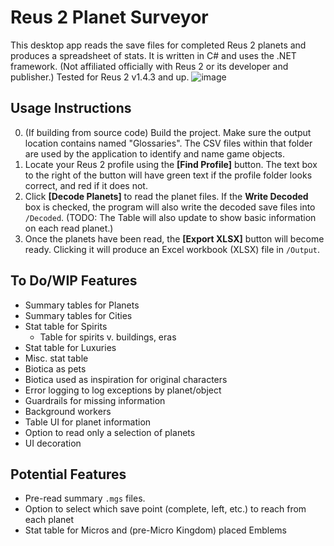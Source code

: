 # Reus 2 Planet Surveyor
This desktop app reads the save files for completed Reus 2 planets and produces a spreadsheet of stats. It is written in C# and uses the .NET framework.
(Not affiliated officially with Reus 2 or its developer and publisher.) Tested for Reus 2 v1.4.3 and up.
![image](https://github.com/user-attachments/assets/835d8993-bad3-4cb7-a1a1-2f0c0b3048c8)
## Usage Instructions
0. (If building from source code) Build the project. Make sure the output location contains named "Glossaries". The CSV files within that folder are used by the application to identify and name game objects.
1. Locate your Reus 2 profile using the **\[Find Profile\]** button. The text box to the right of the button will have green text if the profile folder looks correct, and red if it does not.
2. Click **\[Decode Planets\]** to read the planet files. If the **Write Decoded** box is checked, the program will also write the decoded save files into `/Decoded`. (TODO: The Table will also update to show basic information on each read planet.)
3. Once the planets have been read, the **\[Export XLSX\]** button will become ready. Clicking it will produce an Excel workbook (XLSX) file in `/Output`.
## To Do/WIP Features
* Summary tables for Planets
* Summary tables for Cities
* Stat table for Spirits
  * Table for spirits v. buildings, eras
* Stat table for Luxuries
* Misc. stat table
 * Biotica as pets
 * Biotica used as inspiration for original characters
* Error logging to log exceptions by planet/object
* Guardrails for missing information
* Background workers
* Table UI for planet information
* Option to read only a selection of planets
* UI decoration
## Potential Features
* Pre-read summary `.mgs` files.
* Option to select which save point (complete, left, etc.) to reach from each planet
* Stat table for Micros and (pre-Micro Kingdom) placed Emblems
